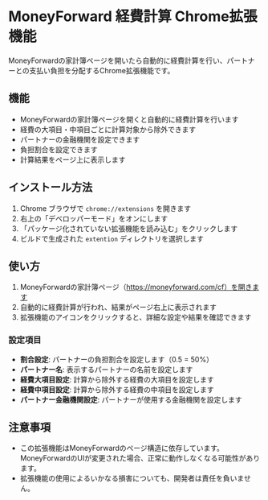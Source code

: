 # MoneyForward 経費計算 Chrome拡張機能

MoneyForwardの家計簿ページを開いたら自動的に経費計算を行い、パートナーとの支払い負担を分配するChrome拡張機能です。

## 機能

- MoneyForwardの家計簿ページを開くと自動的に経費計算を行います
- 経費の大項目・中項目ごとに計算対象から除外できます
- パートナーの金融機関を設定できます
- 負担割合を設定できます
- 計算結果をページ上に表示します

## インストール方法

1. Chrome ブラウザで `chrome://extensions` を開きます
2. 右上の「デベロッパーモード」をオンにします
3. 「パッケージ化されていない拡張機能を読み込む」をクリックします
4. ビルドで生成された `extention` ディレクトリを選択します

## 使い方

1. MoneyForwardの家計簿ページ（https://moneyforward.com/cf）を開きます
2. 自動的に経費計算が行われ、結果がページ右上に表示されます
3. 拡張機能のアイコンをクリックすると、詳細な設定や結果を確認できます

### 設定項目

- **割合設定**: パートナーの負担割合を設定します（0.5 = 50%）
- **パートナー名**: 表示するパートナーの名前を設定します
- **経費大項目設定**: 計算から除外する経費の大項目を設定します
- **経費中項目設定**: 計算から除外する経費の中項目を設定します
- **パートナー金融機関設定**: パートナーが使用する金融機関を設定します

## 注意事項

- この拡張機能はMoneyForwardのページ構造に依存しています。MoneyForwardのUIが変更された場合、正常に動作しなくなる可能性があります。
- 拡張機能の使用によるいかなる損害についても、開発者は責任を負いません。